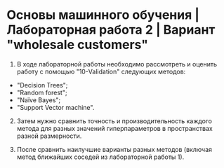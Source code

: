 # Основы машинного обучения | Лабораторная работа 2 | Вариант "wholesale customers"

1. В ходе лабораторной работы необходимо рассмотреть и оценить работу с помощью "10-Validation" следующих методов:
- "Decision Trees";
- "Random forest";
- "Naïve Bayes";
- "Support Vector machine".

2. Затем нужно сравнить точность и производительность каждого метода для разных значений гиперпараметров в пространствах разной размерности. 

3. После сравнить наилучшие варианты разных методов (включая метод ближайших соседей из лабораторной работы 1).
